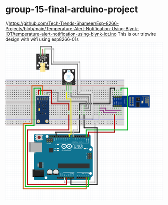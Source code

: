 # group-15-final-arduino-project
//https://github.com/Tech-Trends-Shameer/Esp-8266-Projects/blob/main/Temperature-Alert-Notification-Using-Blynk-IOT/temperature-alert-notification-using-blynk-iot.ino
This is our tripwire design with wifi using esp8266-01s
![My Image](./public/main.png)